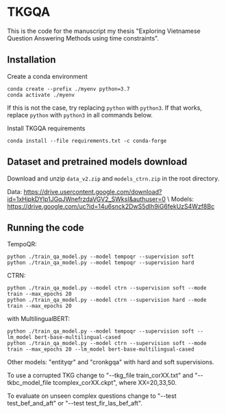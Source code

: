 # TKGQA
This is the code for the manuscript my thesis "Exploring Vietnamese Question Answering Methods using time constraints".
## Installation

Create a conda environment
``` 
conda create --prefix ./myenv python=3.7
conda activate ./myenv
```

If this is not the case, try replacing ``python`` with ``python3``. If that works, replace ``python`` with ``python3`` in all commands below.

Install TKGQA requirements
```
conda install --file requirements.txt -c conda-forge
```

## Dataset and pretrained models download

Download and unzip ``data_v2.zip`` and ``models_ctrn.zip`` in the root directory.

Data: https://drive.usercontent.google.com/download?id=1xHjpkDYlp1JGqJWnefrzdaVGV2_SWksI&authuser=0 \\
Models: https://drive.google.com/uc?id=14u6snck2DwS5dIh9iG6fekUzS4Wzf8Bc
## Running the code

TempoQR:
```
python ./train_qa_model.py --model tempoqr --supervision soft
python ./train_qa_model.py --model tempoqr --supervision hard
 ```

 CTRN: 
 ```
python ./train_qa_model.py --model ctrn --supervision soft --mode train --max_epochs 20
python ./train_qa_model.py --model ctrn --supervision hard --mode train --max_epochs 20
```
with MultilingualBERT: 
``` 
python ./train_qa_model.py --model tempoqr --supervision soft --lm_model bert-base-multilingual-cased
python ./train_qa_model.py --model ctrn --supervision soft --mode train --max_epochs 20 --lm_model bert-base-multilingual-cased
```
Other models: "entityqr" and "cronkgqa" with hard and soft supervisions.
 
To use a corrupted TKG change to "--tkg_file train_corXX.txt" and "--tkbc_model_file tcomplex_corXX.ckpt", where XX=20,33,50.

To evaluate on unseen complex questions change to "--test test_bef_and_aft" or "--test test_fir_las_bef_aft".


